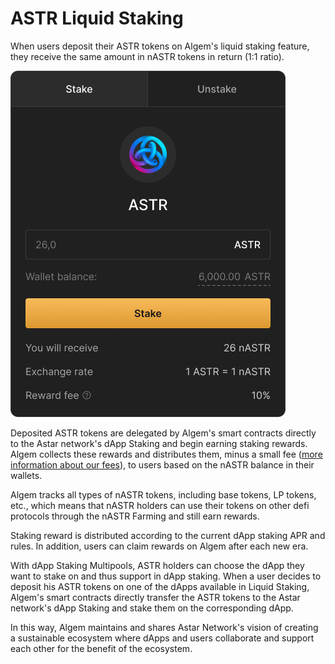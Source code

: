 # ASTR Liquid Staking

When users deposit their ASTR tokens on Algem's liquid staking feature, they receive the same amount in nASTR tokens in return (1:1 ratio).

![](<../../../Indonesian/.gitbook/assets/Liquid Staking.png>)

Deposited ASTR tokens are delegated by Algem's smart contracts directly to the Astar network's dApp Staking and begin earning staking rewards. Algem collects these rewards and distributes them, minus a small fee ([more information about our fees](https://docs.algem.io/algem-protocol/protocol-revenues)), to users based on the nASTR balance in their wallets.

Algem tracks all types of nASTR tokens, including base tokens, LP tokens, etc., which means that nASTR holders can use their tokens on other defi protocols through the nASTR Farming and still earn rewards.

Staking reward is distributed according to the current dApp staking APR and rules. In addition, users can claim rewards on Algem after each new era.

With dApp Staking Multipools, ASTR holders can choose the dApp they want to stake on and thus support in dApp staking. When a user decides to deposit his ASTR tokens on one of the dApps available in Liquid Staking, Algem's smart contracts directly transfer the ASTR tokens to the Astar network's dApp Staking and stake them on the corresponding dApp.

In this way, Algem maintains and shares Astar Network's vision of creating a sustainable ecosystem where dApps and users collaborate and support each other for the benefit of the ecosystem.
